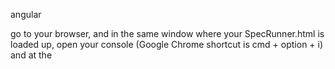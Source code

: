 angular


go to your browser, and in the same window where your SpecRunner.html is loaded up, open your console (Google Chrome shortcut is cmd + option + i) and at the




